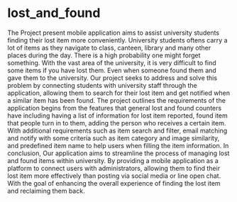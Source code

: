 # lost_and_found

The Project present mobile application aims to assist university students finding their lost item more conveniently. University students oftens carry a lot of items as they navigate to class, canteen, library and many other places during the day. There is a high probability one might forget something. With the vast area of the university, it is very difficult to find some items if you have lost them. Even when someone found them and gave them to the university. Our project seeks to address and solve this problem by connecting students with university staff through the application, allowing them to search for their lost item and get notified when a similar item has been found.
The project outlines the requirements of the application begins from the features that general lost and found counters have including having a list of information for lost item reported, found item that people turn in to them, adding the person who receives a certain item. With additional requirements such as item search and filter, email matching and notify with some criteria such as item category and image similarity, and predefined item name to help users when filling the item information.
In conclusion, Our application aims to streamline the process of managing lost and found items within university. By providing a mobile application as a platform to connect users with administrators, allowing them to find their lost item more effectively than posting via social media or line open chat. With the goal of enhancing the overall experience of finding the lost item and reclaiming them back.



